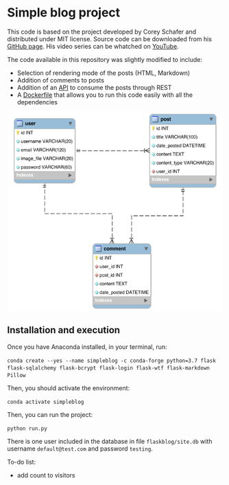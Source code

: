 # Simple blog project

This code is based on the project developed by Corey Schafer and distributed under MIT license.
Source code can be downloaded from his [GitHub page](https://github.com/CoreyMSchafer/code_snippets/tree/master/Python/Flask_Blog/08-Posts).
His video series can be whatched on [YouTube](https://www.youtube.com/playlist?list=PL-osiE80TeTs4UjLw5MM6OjgkjFeUxCYH).

The code available in this repository was slightly modified to include:
- Selection of rendering mode of the posts (HTML, Markdown)
- Addition of comments to posts
- Addition of an [API](./flaskblog/routesapi.py) to consume the posts through REST
- A [Dockerfile](./resources/Dockerfile) that allows you to run this code easily with all the dependencies

![Database model](./resources/db-model.svg)

## Installation and execution

Once you have Anaconda installed, in your terminal, run:

```conda create --yes --name simpleblog -c conda-forge python=3.7 flask flask-sqlalchemy flask-bcrypt flask-login flask-wtf flask-markdown Pillow```

Then, you should activate the environment:

```conda activate simpleblog```

Then, you can run the project:

```python run.py```

There is one user included in the database in file `flaskblog/site.db` with username `default@test.com` and password `testing`.

To-do list:
- add count to visitors
